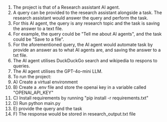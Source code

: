 1. The project is that of a Research assistant AI agent.      
2. A query can be provided to the research assistant alongside a task. The research assistant would answer the query and perform the task.  
3. For this AI agent, the query is any research topic and the task is saving the answer to a text file.  
4. For example, the query could be "Tell me about AI agents", and the task could be "Save to a file".  
5. For the aforementioned query, the AI agent would automate task by provide an answer as to what AI agents are, and saving the answer to a txt file.
6. The AI agent utilises DuckDuckGo search and wikipedia to respons to queries.
7. The AI agent utilises the GPT-4o-mini LLM.
8. To run the project:
9. A) Create a virtual environment
10. B) Create a .env file and store the openai key in a variable called "OPENAI_API_KEY"
11. C) Install requirements by running "pip install -r requirements.txt"
12. D) Run python main.py
13. E) provide the query and the task
14. F) The response would be stored in research_output.txt file
